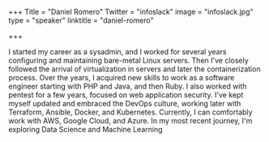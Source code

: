 +++
Title = "Daniel Romero"
Twitter = "infoslack"
image = "infoslack.jpg"
type = "speaker"
linktitle = "daniel-romero"

+++

I started my career as a sysadmin, and I worked for several years configuring and maintaining bare-metal Linux servers. Then I've closely followed the arrival of virtualization in servers and later the containerization process.
Over the years, I acquired new skills to work as a software engineer starting with PHP and Java, and then Ruby. I also worked with pentest for a few years, focused on web application security. 
I've kept myself updated and embraced the DevOps culture, working later with Terraform, Ansible, Docker, and Kubernetes. Currently, I can comfortably work with AWS, Google Cloud, and Azure.
In my most recent journey, I'm exploring Data Science and Machine Learning
